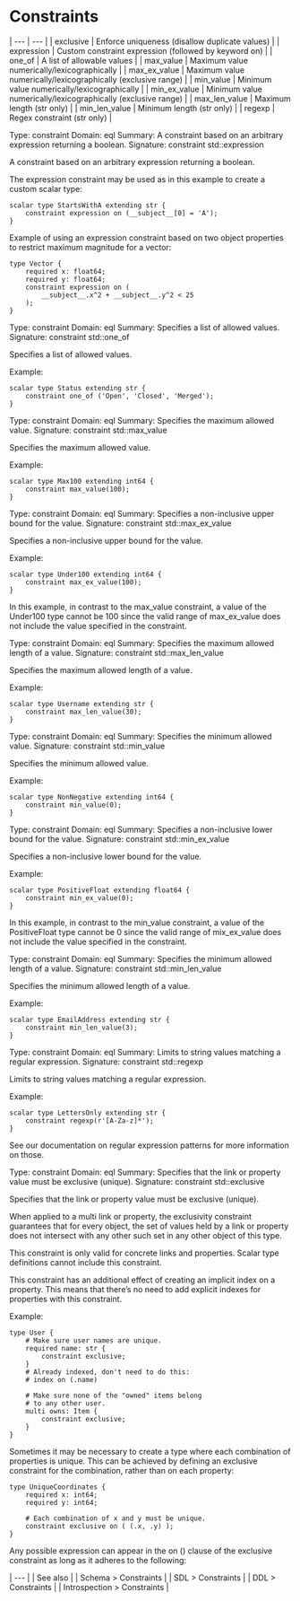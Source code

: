 # Constraints

| --- | --- |
| exclusive | Enforce uniqueness (disallow duplicate values) |
| expression | Custom constraint expression (followed by keyword on) |
| one_of | A list of allowable values |
| max_value | Maximum value numerically/lexicographically |
| max_ex_value | Maximum value numerically/lexicographically (exclusive range) |
| min_value | Minimum value numerically/lexicographically |
| min_ex_value | Minimum value numerically/lexicographically (exclusive range) |
| max_len_value | Maximum length (str only) |
| min_len_value | Minimum length (str only) |
| regexp | Regex constraint (str only) |

Type: constraint
Domain: eql
Summary: A constraint based on an arbitrary expression returning a boolean.
Signature: constraint std::expression


A constraint based on an arbitrary expression returning a boolean.

The expression constraint may be used as in this example to create a custom scalar type:

```sdl
scalar type StartsWithA extending str {
    constraint expression on (__subject__[0] = 'A');
}
```

Example of using an expression constraint based on two object properties to restrict maximum magnitude for a vector:

```sdl
type Vector {
    required x: float64;
    required y: float64;
    constraint expression on (
        __subject__.x^2 + __subject__.y^2 < 25
    );
}
```

Type: constraint
Domain: eql
Summary: Specifies a list of allowed values.
Signature: constraint std::one_of


Specifies a list of allowed values.

Example:

```sdl
scalar type Status extending str {
    constraint one_of ('Open', 'Closed', 'Merged');
}
```

Type: constraint
Domain: eql
Summary: Specifies the maximum allowed value.
Signature: constraint std::max_value


Specifies the maximum allowed value.

Example:

```sdl
scalar type Max100 extending int64 {
    constraint max_value(100);
}
```

Type: constraint
Domain: eql
Summary: Specifies a non-inclusive upper bound for the value.
Signature: constraint std::max_ex_value


Specifies a non-inclusive upper bound for the value.

Example:

```sdl
scalar type Under100 extending int64 {
    constraint max_ex_value(100);
}
```

In this example, in contrast to the max_value constraint, a value of the Under100 type cannot be 100 since the valid range of max_ex_value does not include the value specified in the constraint.

Type: constraint
Domain: eql
Summary: Specifies the maximum allowed length of a value.
Signature: constraint std::max_len_value


Specifies the maximum allowed length of a value.

Example:

```sdl
scalar type Username extending str {
    constraint max_len_value(30);
}
```

Type: constraint
Domain: eql
Summary: Specifies the minimum allowed value.
Signature: constraint std::min_value


Specifies the minimum allowed value.

Example:

```sdl
scalar type NonNegative extending int64 {
    constraint min_value(0);
}
```

Type: constraint
Domain: eql
Summary: Specifies a non-inclusive lower bound for the value.
Signature: constraint std::min_ex_value


Specifies a non-inclusive lower bound for the value.

Example:

```sdl
scalar type PositiveFloat extending float64 {
    constraint min_ex_value(0);
}
```

In this example, in contrast to the min_value constraint, a value of the PositiveFloat type cannot be 0 since the valid range of mix_ex_value does not include the value specified in the constraint.

Type: constraint
Domain: eql
Summary: Specifies the minimum allowed length of a value.
Signature: constraint std::min_len_value


Specifies the minimum allowed length of a value.

Example:

```sdl
scalar type EmailAddress extending str {
    constraint min_len_value(3);
}
```

Type: constraint
Domain: eql
Summary: Limits to string values matching a regular expression.
Signature: constraint std::regexp


Limits to string values matching a regular expression.

Example:

```sdl
scalar type LettersOnly extending str {
    constraint regexp(r'[A-Za-z]*');
}
```

See our documentation on regular expression patterns for more information on those.

Type: constraint
Domain: eql
Summary: Specifies that the link or property value must be exclusive (unique).
Signature: constraint std::exclusive


Specifies that the link or property value must be exclusive (unique).

When applied to a multi link or property, the exclusivity constraint guarantees that for every object, the set of values held by a link or property does not intersect with any other such set in any other object of this type.

This constraint is only valid for concrete links and properties. Scalar type definitions cannot include this constraint.

This constraint has an additional effect of creating an implicit index on a property. This means that there’s no need to add explicit indexes for properties with this constraint.

Example:

```sdl
type User {
    # Make sure user names are unique.
    required name: str {
        constraint exclusive;
    }
    # Already indexed, don't need to do this:
    # index on (.name)

    # Make sure none of the "owned" items belong
    # to any other user.
    multi owns: Item {
        constraint exclusive;
    }
}
```

Sometimes it may be necessary to create a type where each combination of properties is unique. This can be achieved by defining an exclusive constraint for the combination, rather than on each property:

```sdl
type UniqueCoordinates {
    required x: int64;
    required y: int64;

    # Each combination of x and y must be unique.
    constraint exclusive on ( (.x, .y) );
}
```

Any possible expression can appear in the on (<expr>) clause of the exclusive constraint as long as it adheres to the following:

| --- |
| See also |
| Schema > Constraints |
| SDL > Constraints |
| DDL > Constraints |
| Introspection > Constraints |

